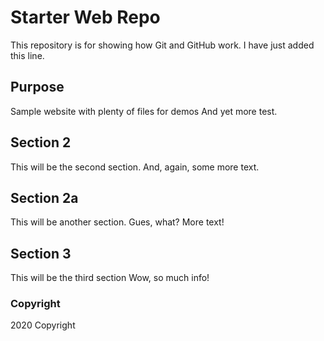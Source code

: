 # Starter Web Repo

This repository is for showing how Git and GitHub work.
I have just added this line.

## Purpose

Sample website with plenty of files for demos
And yet more test.

## Section 2

This will be the second section.
And, again, some more text.

## Section 2a

This will be another section.
Gues, what?  More text!

## Section 3

This will be the third section
Wow, so much info!


### Copyright

2020 Copyright